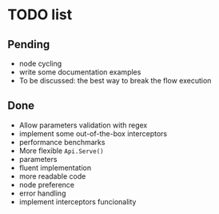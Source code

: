 # TODO list

## Pending
* node cycling
* write some documentation examples
* To be discussed: the best way to break the flow execution

## Done
* Allow parameters validation with regex
* implement some out-of-the-box interceptors
* performance benchmarks
* More flexible `Api.Serve()`
* parameters
* fluent implementation
* more readable code
* node preference
* error handling
* implement interceptors funcionality


